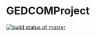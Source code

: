 # GEDCOMProject

[![build status of master](https://travis-ci.org/nhilden1114/GEDCOMProject.svg?branch=sprint1_refactor)](https://travis-ci.org/nhilden1114/GEDCOMProject)
